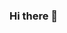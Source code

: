 ### Hi there 👋

<!--
**Jgmavalos/Jgmavalos** is a ✨ _special_ ✨ repository because its `README.md` (this file) appears on your GitHub profile.

<center>
<h3>
Welcome to my repositories on GitHub ! !  👋
</h3>
My name is Jhon Gesmer
I am form Colombia.

Soy estudiante de Ingenieria Forestal en la [Universidad Nacional de Colombia Sede Medellín](https://medellin.unal.edu.co/). Disfruto de comprender los ciclos de la vida en el planeta Tierra. Ademas, considero The Data Science como una de la habilidades fundamentales que me permite acceder a dicha informacion.

</center>

#### Verbos claves: 
<center> <h4>IDCAV</h4></center>

|IDENTIFICAR|DECOMPONER |CUANTIFICAR|ANALIZAR| VISUALIZAR|
| :---------- |:-------------:| :-------------:|:-------------: |-------------: |


#### Disciplinas/habilidades que considero indispensables:
|Historia humana|Ecologia |Filisofia|Programar|Finanzas| Data Science|
| :---------- |:-------------:| :-------------:|:-------------: |-------------: |


